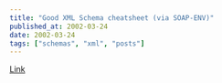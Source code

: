 ```yaml
---
title: "Good XML Schema cheatsheet (via SOAP-ENV)"
published_at: 2002-03-24
date: 2002-03-24
tags: ["schemas", "xml", "posts"]
---
```

[Link](http://www.vbxml.com/xml/articles/xsd/)